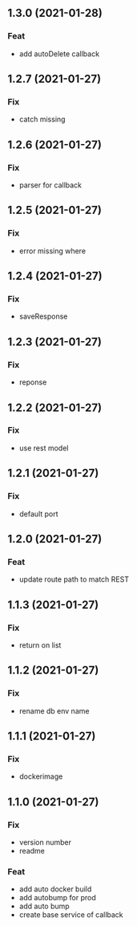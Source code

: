 ## 1.3.0 (2021-01-28)

### Feat

- add autoDelete callback

## 1.2.7 (2021-01-27)

### Fix

-  catch missing

## 1.2.6 (2021-01-27)

### Fix

- parser for callback

## 1.2.5 (2021-01-27)

### Fix

- error missing where

## 1.2.4 (2021-01-27)

### Fix

- saveResponse

## 1.2.3 (2021-01-27)

### Fix

- reponse

## 1.2.2 (2021-01-27)

### Fix

- use rest model

## 1.2.1 (2021-01-27)

### Fix

- default port

## 1.2.0 (2021-01-27)

### Feat

- update route path to match REST

## 1.1.3 (2021-01-27)

### Fix

- return on list

## 1.1.2 (2021-01-27)

### Fix

- rename db env name

## 1.1.1 (2021-01-27)

### Fix

- dockerimage

## 1.1.0 (2021-01-27)

### Fix

- version number
- readme

### Feat

- add auto docker build
- add autobump for prod
- add auto bump
- create base service of callback
